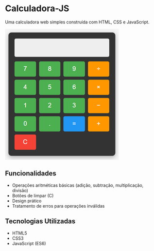 # Calculadora-JS

Uma calculadora web simples construída com HTML, CSS e JavaScript.

![Pré-visualização da Calculadora](image.png)

## Funcionalidades

- Operações aritméticas básicas (adição, subtração, multiplicação, divisão)
- Botões de limpar (C)
- Design prático
- Tratamento de erros para operações inválidas

## Tecnologias Utilizadas

- HTML5
- CSS3
- JavaScript (ES6)

